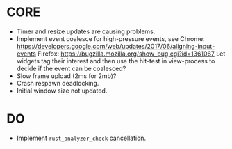 # CORE

* Timer and resize updates are causing problems.
* Implement event coalesce for high-pressure events, see
   Chrome: https://developers.google.com/web/updates/2017/06/aligning-input-events
   Firefox: https://bugzilla.mozilla.org/show_bug.cgi?id=1361067
   Let widgets tag their interest and then use the hit-test in view-process to decide if
   the event can be coalesced?
* Slow frame upload (2ms for 2mb)?
* Crash respawn deadlocking.
* Initial window size not updated.

# DO

* Implement `rust_analyzer_check` cancellation.